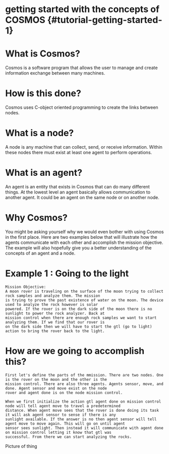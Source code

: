 getting started with the concepts of COSMOS {#tutorial-getting-started-1}
==================================================================
# What is Cosmos?
Cosmos is a software program that allows the user to manage and create information exchange between many machines.

# How is this done?
Cosmos uses C-object oriented programming to create the links between nodes.

# What is a node?
A node is any machine that can collect, send, or receive information. Within these nodes there must exist at least one
agent to perform operations.

# What is an agent?
An agent is an entity that exists in Cosmos that can do many different things. At the lowest level an agent basically
allows communication to another agent. It could be an agent on the same node or on another node.

# Why Cosmos?
You might be asking yourself why we would even bother with using Cosmos in the first place. Here are two examples below
that will illustrate how the agents communicate with each other and accomplish the mission objective. The example will
also hopefully give you a better understanding of the concepts of an agent and a node.

# Example 1 : Going to the light

	Mission Objective:
	A moon rover is traveling on the surface of the moon trying to collect rock samples and analyze them. The mission
	is trying to prove the past existence of water on the moon. The device used to analyze the rock however is solar
	powered. If the rover is on the dark side of the moon there is no sunlight to power the rock analyzer. Back at 
	mission control when there are enough rock samples we want to start analyzing them. If we find that our rover is
	on the dark side then we will have to start the gtl (go to light) action to bring the rover back to the light.
	
# How are we going to accomplish this?

	First let's define the parts of the mmission. There are two nodes. One is the rover on the moon and the other is the
	mission control. There are also three agents. Agents sensor, move, and done. Agent sensor and move exist on the node
	rover and agent done is on the node mission control.
	
	When we first initialize the action gtl agent done on mission control node will tell agent move to travel a predetermined
	distance. When agent move sees that the rover is done doing its task it will ask agent sensor to sense if there is any
	sunlight available. If the answer is no then agent sensor will tell agent move to move again. This will go on until agent
	sensor sees sunlight. Then instead it will communicate with agent done on mission control letting it know that gtl was
	successful. From there we can start analyzing the rocks.
	
Picture of thing